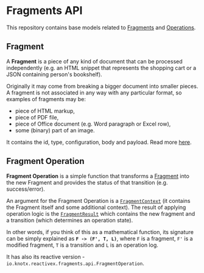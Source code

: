 # Fragments API
This repository contains base models related to [Fragments](#fragment) and [Operations](#fragment-operation).

## Fragment
A **Fragment** is a piece of any kind of document that can be processed independently (e.g. 
an HTML snippet that represents the shopping cart or a JSON containing person's bookshelf).

Originally it may come from breaking a bigger document into smaller pieces.
A fragment is not associated in any way with any particular format, so examples of fragments may be:
- piece of HTML markup,
- piece of PDF file,
- piece of Office document (e.g. Word paragraph or Excel row),
- some (binary) part of an image.

It contains the id, type, configuration, body and payload. Read more [here](https://github.com/Knotx/knotx-fragments/blob/master/api/docs/asciidoc/dataobjects.adoc#fragment).

## Fragment Operation
**Fragment Operation** is a simple function that transforms a [Fragment](#fragment) into the new Fragment and provides the status of that transition (e.g. success/error).

An argument for the Fragment Operation is a [`FragmentContext`](https://github.com/Knotx/knotx-fragments/blob/master/api/docs/asciidoc/dataobjects.adoc#fragmentcontext) (it contains the Fragment itself and some additional context).
The result of applying operation logic is the [`FragmentResult`](https://github.com/Knotx/knotx-fragments/blob/master/api/docs/asciidoc/dataobjects.adoc#fragmentresult)
which contains the new fragment and a transition (which determines an operation state).

In other words, if you think of this as a mathematical function, its signature can be simply explained as **`F -> (F', T, L)`**, 
where `F` is a fragment, `F'` is a modified fragment, `T` is a transition and `L` is an operation log.

It has also its reactive version - `io.knotx.reactivex.fragments.api.FragmentOperation`.
